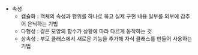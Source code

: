 - 속성
    - 캡슐화 : 객체의 속성과 행위를 하나로 묶고 실제 구현 내용 일부를 외부에 감추어 은닉하는 기법
    - 다형성 : 같은 모양의 함수가 상황에 따라 다르게 동작하는 것
    - 상속성 : 부모 클래스에서 새로운 기능을 추가해 자식 클래스를 만들어 사용하는 기법